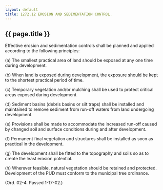 ```yaml
---
layout: default 
title: 1272.12 EROSION AND SEDIMENTATION CONTROL.
---
```


{{ page.title }}
----------------

Effective erosion and sedimentation controls shall be planned and
applied according to the following principles:

​(a) The smallest practical area of land should be exposed at any one
time during development.

​(b) When land is exposed during development, the exposure should be
kept to the shortest practical period of time.

​(c) Temporary vegetation and/or mulching shall be used to protect
critical areas exposed during development.

​(d) Sediment basins (debris basins or silt traps) shall be installed
and maintained to remove sediment from run-off waters from land
undergoing development.

​(e) Provisions shall be made to accommodate the increased run-off
caused by changed soil and surface conditions during and after
development.

​(f) Permanent final vegetation and structures shall be installed as
soon as practical in the development.

​(g) The development shall be fitted to the topography and soils so as
to create the least erosion potential.

​(h) Wherever feasible, natural vegetation should be retained and
protected. Development of the PUD must conform to the municipal tree
ordinance.

(Ord. 02-4. Passed 1-17-02.)
